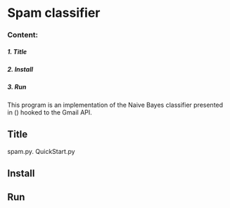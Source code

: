 # Spam classifier
### Content:
##### 1. Title
##### 2. Install
##### 3. Run

This program is an implementation of the Naive Bayes classifier presented in () hooked to the Gmail API.

## Title
spam.py.
QuickStart.py


## Install

## Run
